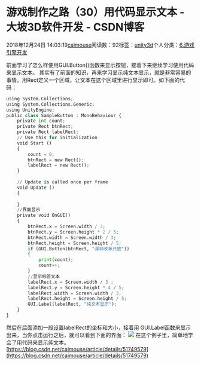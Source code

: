 
# 游戏制作之路（30）用代码显示文本 - 大坡3D软件开发 - CSDN博客

2018年12月24日 14:03:19[caimouse](https://me.csdn.net/caimouse)阅读数：92标签：[unity3d](https://so.csdn.net/so/search/s.do?q=unity3d&t=blog)个人分类：[6.游戏引擎开发](https://blog.csdn.net/caimouse/article/category/7094872)



前面学习了怎么样使用GUI.Button()函数来显示按钮，接着下来继续学习使用代码来显示文本。
其实有了前面的知识，再来学习显示纯文本显示，就是非常容易的事情。用Rect定义一个区域，让文本在这个区域里进行显示即可。如下面的代码：
```python
using System.Collections;
using System.Collections.Generic;
using UnityEngine;
public class SampleButton : MonoBehaviour {
    private int count;
    private Rect btnRect;
    private Rect labelRect;
	// Use this for initialization
	void Start ()
    {
        count = 0;
        btnRect = new Rect();
        labelRect = new Rect();
	}
	
	// Update is called once per frame
	void Update ()
    {
		
	}
    //界面显示
    private void OnGUI()
    {
        btnRect.x = Screen.width / 3;
        btnRect.y = Screen.height * 2 / 5;
        btnRect.width = Screen.width / 3;
        btnRect.height = Screen.height / 5;
        if (GUI.Button(btnRect, "深圳改革开放"))
        {
            print(count);
            count++;
        }
        //显示标签文本
        labelRect.x = Screen.width / 3 ;
        labelRect.y = Screen.height * 4 / 5;
        labelRect.width = Screen.width / 3;
        labelRect.height = Screen.height / 5;
        GUI.Label(labelRect, "纯文本显示");
    }
}
```
然后在后面添加一段设置labelRect的坐标和大小，接着用 GUI.Label函数来显示出来，当你点击运行之后，就可以看到下面的界面：
![](https://img-blog.csdnimg.cn/20181224140221776.png?x-oss-process=image/watermark,type_ZmFuZ3poZW5naGVpdGk,shadow_10,text_aHR0cHM6Ly9ibG9nLmNzZG4ubmV0L2NhaW1vdXNl,size_16,color_FFFFFF,t_70)
在这个例子里，简单地学会了用代码来显示纯文本。
[https://blog.csdn.net/caimouse/article/details/51749579](https://blog.csdn.net/caimouse/article/details/51749579)

